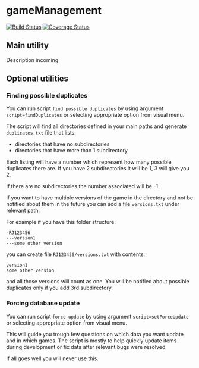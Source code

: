# gameManagement

[![Build Status](https://travis-ci.org/rlach/gameManagement.svg?branch=master)](https://travis-ci.org/rlach/gameManagement)
[![Coverage Status](https://coveralls.io/repos/github/rlach/gameManagement/badge.svg?branch=master)](https://coveralls.io/github/rlach/gameManagement?branch=master)

## Main utility

Description incoming

## Optional utilities

### Finding possible duplicates

You can run script `find possible duplicates` by using argument `script=findDuplicates` or selecting appropriate option from visual menu.

The script will find all directories defined in your main paths and generate `duplicates.txt` file that lists:

-   directories that have no subdirectories
-   directories that have more than 1 subdirectory

Each listing will have a number which represent how many possible duplicates there are. If you have 2 subdirectories it will be 1, 3 will give you 2.

If there are no subdirectories the number associated will be -1.

If you want to have multiple versions of the game in the directory and not be notified about them in the future you can add a file `versions.txt` under relevant path.

For example if you have this folder structure:

```text
-RJ123456
---version1
---some other version
```

you can create file `RJ123456/versions.txt` with contents:

```text
version1
some other version
```

and all those versions will count as one. You will be notified about possible duplicates only if you add 3rd subdirectory.

### Forcing database update

You can run script `force update` by using argument `script=setForceUpdate` or selecting appropriate option from visual menu.

This will guide you trough few questions on which data you want update and in which games. The script is mostly to help quickly update items during development or fix data after relevant bugs were resolved.

If all goes well you will never use this.
